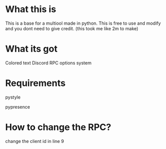 # What this is
This is a base for a multiool made in python. This is free to use and modify and you dont need to give credit. (this took me like 2m to make)

# What its got
Colored text
Discord RPC
options system

# Requirements
pystyle

pypresence

# How to change the RPC?
change the client id in line 9

